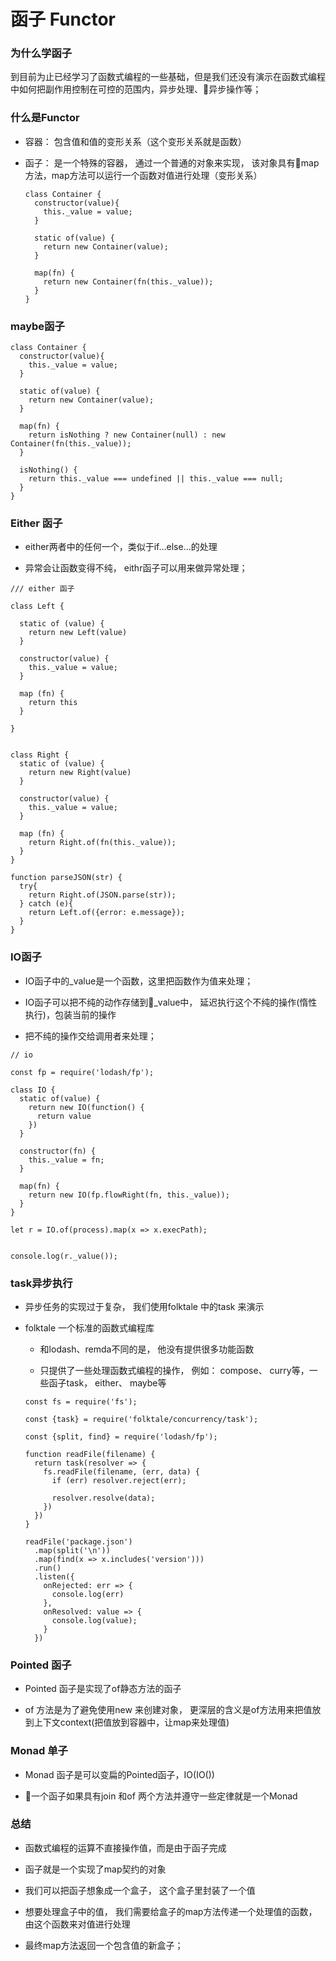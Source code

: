 # 函子  Functor

### 为什么学函子

到目前为止已经学习了函数式编程的一些基础，但是我们还没有演示在函数式编程中如何把副作用控制在可控的范围内，异步处理、异步操作等；

### 什么是Functor

* 容器： 包含值和值的变形关系（这个变形关系就是函数）
* 函子： 是一个特殊的容器， 通过一个普通的对象来实现， 该对象具有map方法，map方法可以运行一个函数对值进行处理（变形关系）

  ```
  class Container {
    constructor(value){
      this._value = value;
    }

    static of(value) {
      return new Container(value);
    }

    map(fn) {
      return new Container(fn(this._value));
    }
  }
  ```
### maybe函子

```
class Container {
  constructor(value){
    this._value = value;
  }

  static of(value) {
    return new Container(value);
  }

  map(fn) {
    return isNothing ? new Container(null) : new Container(fn(this._value));
  }

  isNothing() {
    return this._value === undefined || this._value === null;
  }
}
```

### Either 函子

* either两者中的任何一个，类似于if...else...的处理

* 异常会让函数变得不纯， eithr函子可以用来做异常处理；

```
/// either 函子

class Left {

  static of (value) {
    return new Left(value)
  }

  constructor(value) {
    this._value = value;
  }

  map (fn) {
    return this
  }

}


class Right {
  static of (value) {
    return new Right(value)
  }

  constructor(value) {
    this._value = value;
  }

  map (fn) {
    return Right.of(fn(this._value));
  }
}

function parseJSON(str) {
  try{
    return Right.of(JSON.parse(str));
  } catch (e){
    return Left.of({error: e.message});
  }
}
```


### IO函子

* IO函子中的_value是一个函数，这里把函数作为值来处理；

* IO函子可以把不纯的动作存储到_value中， 延迟执行这个不纯的操作(惰性执行)，包装当前的操作

* 把不纯的操作交给调用者来处理；

```
// io

const fp = require('lodash/fp');

class IO {
  static of(value) {
    return new IO(function() {
      return value
    })
  }

  constructor(fn) {
    this._value = fn;
  }

  map(fn) {
    return new IO(fp.flowRight(fn, this._value));
  }
}

let r = IO.of(process).map(x => x.execPath);


console.log(r._value());
```

### task异步执行

* 异步任务的实现过于复杂， 我们使用folktale 中的task 来演示

* folktale 一个标准的函数式编程库

    * 和lodash、remda不同的是， 他没有提供很多功能函数

    * 只提供了一些处理函数式编程的操作， 例如： compose、 curry等，一些函子task， either、 maybe等


    ```
    const fs = require('fs');

    const {task} = require('folktale/concurrency/task');

    const {split, find} = require('lodash/fp');

    function readFile(filename) {
      return task(resolver => {
        fs.readFile(filename, (err, data) {
          if (err) resolver.reject(err);

          resolver.resolve(data);
        })
      })
    }

    readFile('package.json')
      .map(split('\n'))
      .map(find(x => x.includes('version')))
      .run()
      .listen({
        onRejected: err => {
          console.log(err)
        },
        onResolved: value => {
          console.log(value);
        }
      })
    ```

### Pointed 函子

* Pointed 函子是实现了of静态方法的函子

* of 方法是为了避免使用new 来创建对象， 更深层的含义是of方法用来把值放到上下文context(把值放到容器中，让map来处理值)


### Monad 单子

* Monad 函子是可以变扁的Pointed函子，IO(IO())

* 一个函子如果具有join 和of 两个方法并遵守一些定律就是一个Monad


### 总结

* 函数式编程的运算不直接操作值，而是由于函子完成

* 函子就是一个实现了map契约的对象

* 我们可以把函子想象成一个盒子， 这个盒子里封装了一个值

* 想要处理盒子中的值， 我们需要给盒子的map方法传递一个处理值的函数， 由这个函数来对值进行处理

* 最终map方法返回一个包含值的新盒子；




